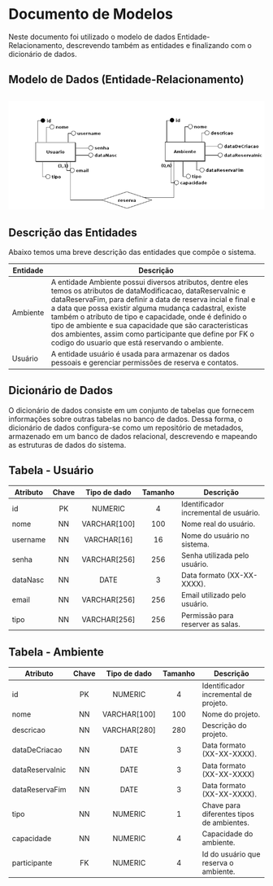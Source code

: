 # Documento de Modelos

Neste documento foi utilizado o modelo de dados Entidade-Relacionamento, descrevendo também as entidades e finalizando com o dicionário de dados.

## Modelo de Dados (Entidade-Relacionamento) 
## 
![Modelo Entidade-Relacionamento](images/modelo_entidade_relacionamento.png)

## Descrição das Entidades

Abaixo temos uma breve descrição das entidades que compõe o sistema.

| Entidade | Descrição   |
|----------|------------------------------------------------------------------------------------------------------------------------------------------------------|
| Ambiente   | A entidade Ambiente possui diversos atributos, dentre eles temos os atributos de dataModificacao, dataReservaInic e dataReservaFim, para definir a data de reserva incial e final e a data que possa existir alguma mudança cadastral, existe também o atributo de tipo e capacidade, onde é definido o tipo de ambiente e sua capacidade que são caracteristicas dos ambientes, assim como participante que define por FK o codigo do usuario que está reservando o ambiente.                                |
| Usuário   | A entidade usuário é usada para armazenar os dados pessoais e gerenciar permissões de reserva e contatos.                                                              |

## Dicionário de Dados

O dicionário de dados consiste em um conjunto de tabelas que fornecem informações sobre outras tabelas no banco de dados. Dessa forma, o dicionário de dados configura-se como um repositório de metadados, armazenado em um banco de dados relacional, descrevendo e mapeando as estruturas de dados do sistema.

## Tabela - Usuário

| Atributo  | Chave | Tipo de dado | Tamanho | Descrição                                     |
| --------- | :---: | :----------: | :-----: | --------------------------------------------- |
| id        |  PK   |   NUMERIC    |    4    | Identificador incremental de usuário.         |
| nome      |  NN   | VARCHAR[100] |   100   | Nome real do usuário.                         |
| username  |  NN   | VARCHAR[16]  |   16    | Nome do usuário no sistema.                   |
| senha     |  NN   | VARCHAR[256] |   256   | Senha utilizada pelo usuário.                 |
| dataNasc  |  NN   |     DATE     |    3    | Data formato (XX-XX-XXXX).                    |
| email     |  NN   | VARCHAR[256] |   256   | Email utilizado pelo usuário.                 |
| tipo     |  NN   | VARCHAR[256] |   256   | Permissão para reserver as salas.                |

## Tabela - Ambiente

| Atributo     | Chave | Tipo de dado | Tamanho | Descrição                                      |
| ------------ | :---: | :----------: | :-----: | ---------------------------------------------- |
| id           |  PK   |   NUMERIC    |    4    | Identificador incremental de projeto.          |
| nome         |  NN   | VARCHAR[100] |   100   | Nome do projeto.                               |
| descricao    |  NN   | VARCHAR[280] |   280   | Descrição do projeto.                          |
| dataDeCriacao|  NN   |     DATE     |    3    | Data formato (XX-XX-XXXX).                     |
| dataReservaInic      |  NN   |     DATE     |    3    | Data formato (XX-XX-XXXX)
| dataReservaFim      |  NN   |     DATE     |    3    | Data formato (XX-XX-XXXX).                     |
| tipo      |  NN   |   NUMERIC    |    1    | Chave para diferentes tipos de ambientes.                        |
|capacidade|  NN   |   NUMERIC    |     4     | Capacidade do ambiente.                                    |
|participante|  FK   |   NUMERIC    |     4     | Id do usuário que reserva o ambiente.                                    |